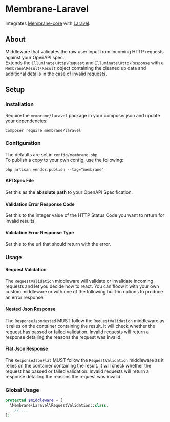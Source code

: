 # Membrane-Laravel

Integrates [Membrane-core](https://github.com/membrane-php/membrane-core) with [Laravel](https://laravel.com/).

## About

Middleware that validates the raw user input from incoming HTTP requests against your OpenAPI spec.  
Extends the `Illuminate\Http\Request` and `Illuminate\Http\Response` with a `Membrane\Result\Result` object containing
the cleaned up data and additional details in the case of invalid requests.

## Setup

### Installation

Require the `membrane/laravel` package in your composer.json and update your dependencies:

```text
composer require membrane/laravel
```

### Configuration

The defaults are set in `config/membrane.php`.  
To publish a copy to your own config, use the following:

```text
php artisan vendor:publish --tag="membrane"
```

#### API Spec File

Set this as the **absolute path** to your OpenAPI Specification.

#### Validation Error Response Code

Set this to the integer value of the HTTP Status Code you want to return for invalid results.

#### Validation Error Response Type

Set this to the url that should return with the error.

### Usage

#### Request Validation

The `RequestValidation` middleware will validate or invalidate incoming requests and let you decide how to react.
You can floow it with your own custom middleware or with one of the following built-in options to produce an error response:

#### Nested Json Response

The `ResponseJsonNested` MUST follow the `RequestValidation` middleware
as it relies on the container containing the result.
It will check whether the request has passed or failed validation.
Invalid requests will return a response detailing the reasons the request was invalid.

#### Flat Json Response

The `ResponseJsonFlat` MUST follow the `RequestValidation` middleware
as it relies on the container containing the result.
It will check whether the request has passed or failed validation.
Invalid requests will return a response detailing the reasons the request was invalid.

### Global Usage

```php
protected $middleware = [
  \Membrane\Laravel\RequestValidation::class,
    // ...
];
```
